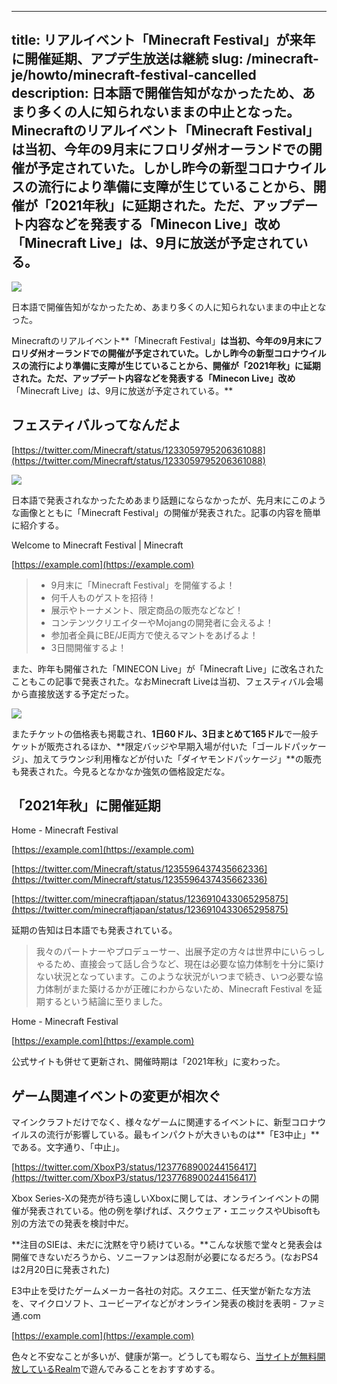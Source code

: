 
---
title: リアルイベント「Minecraft Festival」が来年に開催延期、アプデ生放送は継続
slug: /minecraft-je/howto/minecraft-festival-cancelled
description: 日本語で開催告知がなかったため、あまり多くの人に知られないままの中止となった。
 Minecraftのリアルイベント「Minecraft Festival」は当初、今年の9月末にフロリダ州オーランドでの開催が予定されていた。しかし昨今の新型コロナウイルスの流行により準備に支障が生じていることから、開催が「2021年秋」に延期された。ただ、アップデート内容などを発表する「Minecon Live」改め「Minecraft Live」は、9月に放送が予定されている。
---

![](https://cdn-ak.f.st-hatena.com/images/fotolife/s/sasigume/20210208/20210208100824.jpg)

日本語で開催告知がなかったため、あまり多くの人に知られないままの中止となった。

Minecraftのリアルイベント**「Minecraft Festival」**は当初、今年の9月末にフロリダ州オーランドでの開催が予定されていた。しかし昨今の新型コロナウイルスの流行により準備に支障が生じていることから、開催が「2021年秋」に延期された。ただ、アップデート内容などを発表する「Minecon Live」改め**「Minecraft Live」は、9月に放送が予定されている。**

## フェスティバルってなんだよ

[https://twitter.com/Minecraft/status/1233059795206361088](https://twitter.com/Minecraft/status/1233059795206361088)

![](https://cdn-ak.f.st-hatena.com/images/fotolife/s/sasigume/20210208/20210208100904.jpg)

日本語で発表されなかったためあまり話題にならなかったが、先月末にこのような画像とともに「Minecraft Festival」の開催が発表された。記事の内容を簡単に紹介する。

Welcome to Minecraft Festival | Minecraft

[https://example.com](https://example.com)

> *   9月末に「Minecraft Festival」を開催するよ！
> *   何千人ものゲストを招待！
> *   展示やトーナメント、限定商品の販売などなど！
> *   コンテンツクリエイターやMojangの開発者に会えるよ！
> *   参加者全員にBE/JE両方で使えるマントをあげるよ！
> *   3日間開催するよ！

また、昨年も開催された「MINECON Live」が「Minecraft Live」に改名されたこともこの記事で発表された。なおMinecraft Liveは当初、フェスティバル会場から直接放送する予定だった。

![](https://cdn-ak.f.st-hatena.com/images/fotolife/s/sasigume/20210208/20210208100907.png)

またチケットの価格表も掲載され、**1日60ドル、3日まとめて165ドル**で一般チケットが販売されるほか、**限定バッジや早期入場が付いた「ゴールドパッケージ」、加えてラウンジ利用権などが付いた「ダイヤモンドパッケージ」**の販売も発表された。今見るとなかなか強気の価格設定だな。

## 「2021年秋」に開催延期

Home - Minecraft Festival

[https://example.com](https://example.com)

[https://twitter.com/Minecraft/status/1235596437435662336](https://twitter.com/Minecraft/status/1235596437435662336)

[https://twitter.com/minecraftjapan/status/1236910433065295875](https://twitter.com/minecraftjapan/status/1236910433065295875)

延期の告知は日本語でも発表されている。

> 我々のパートナーやプロデューサー、出展予定の方々は世界中にいらっしゃるため、直接会って話し合うなど、現在は必要な協力体制を十分に築けない状況となっています。このような状況がいつまで続き、いつ必要な協力体制がまた築けるかが正確にわからないため、Minecraft Festival を延期するという結論に至りました。

Home - Minecraft Festival

[https://example.com](https://example.com)

公式サイトも併せて更新され、開催時期は「2021年秋」に変わった。

## ゲーム関連イベントの変更が相次ぐ

マインクラフトだけでなく、様々なゲームに関連するイベントに、新型コロナウイルスの流行が影響している。最もインパクトが大きいものは**「E3中止」**である。文字通り、「中止」。

[https://twitter.com/XboxP3/status/1237768900244156417](https://twitter.com/XboxP3/status/1237768900244156417)

Xbox Series-Xの発売が待ち遠しいXboxに関しては、オンラインイベントの開催が発表されている。他の例を挙げれば、スクウェア・エニックスやUbisoftも別の方法での発表を検討中だ。

**注目のSIEは、未だに沈黙を守り続けている。**こんな状態で堂々と発表会は開催できないだろうから、ソニーファンは忍耐が必要になるだろう。(なおPS4は2月20日に発表された)

E3中止を受けたゲームメーカー各社の対応。スクエニ、任天堂が新たな方法を、マイクロソフト、ユービーアイなどがオンライン発表の検討を表明 - ファミ通.com

[https://example.com](https://example.com)

色々と不安なことが多いが、健康が第一。どうしても暇なら、[当サイトが無料開放しているRealm](https://www.napoan.com/beserver-open-20200301/)で遊んでみることをおすすめする。
